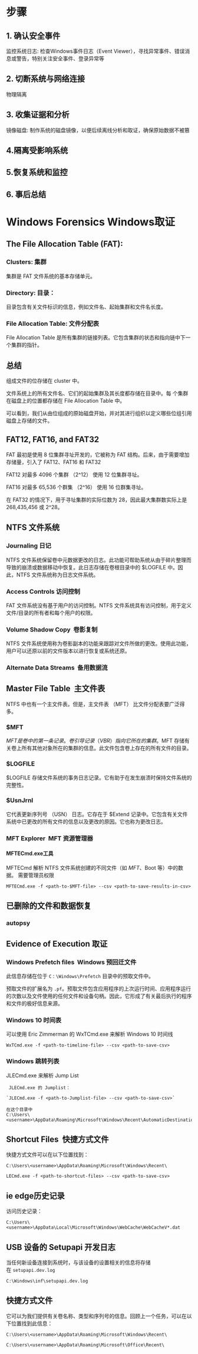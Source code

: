 # 步骤
## 1. 确认安全事件

监控系统日志: 检查Windows事件日志（Event Viewer），寻找异常事件、错误消息或警告，特别关注安全事件、登录异常等

## 2. 切断系统与网络连接
物理隔离
## 3. 收集证据和分析
镜像磁盘: 制作系统的磁盘镜像，以便后续离线分析和取证，确保原始数据不被篡

## 4.隔离受影响系统

## 5.恢复系统和监控

## 6. 事后总结

# Windows Forensics  Windows取证

## The File Allocation Table (FAT):

### Clusters:  集群
集群是 FAT 文件系统的基本存储单元。

### Directory:  目录：
目录包含有关文件标识的信息，例如文件名、起始集群和文件名长度。

### File Allocation Table:  文件分配表

File Allocation Table 是所有集群的链接列表。它包含集群的状态和指向链中下一个集群的指针。


## 总结
组成文件的位存储在 cluster 中。

文件系统上的所有文件名、它们的起始集群及其长度都存储在目录中。每
个集群在磁盘上的位置都存储在 File Allocation Table 中。

可以看到，我们从由位组成的原始磁盘开始，并对其进行组织以定义哪些位组引用磁盘上存储的文件。

## FAT12, FAT16, and FAT32
FAT 最初是使用 8 位集群寻址开发的，它被称为 FAT 结构。后来，由于需要增加存储量，引入了 FAT12、FAT16 和 FAT32

FAT12 对最多 4096 个集群 （2^12） 使用 12 位集群寻址。


FAT16 对最多 65,536 个群集 （2^16） 使用 16 位群集寻址。

在 FAT32 的情况下，用于寻址集群的实际位数为 28，因此最大集群数实际上是 268,435,456 或 2^28。

##   NTFS 文件系统
### Journaling  日记
NTFS 文件系统保留卷中元数据更改的日志。此功能可帮助系统从由于碎片整理而导致的崩溃或数据移动中恢复。此日志存储在卷根目录中的 $LOGFILE 中。因此，NTFS 文件系统称为日志文件系统。

### Access Controls  访问控制
FAT 文件系统没有基于用户的访问控制。NTFS 文件系统具有访问控制，用于定义文件/目录的所有者和每个用户的权限。

### Volume Shadow Copy  卷影复制
NTFS 文件系统使用称为卷影副本的功能来跟踪对文件所做的更改。使用此功能，用户可以还原以前的文件版本以进行恢复或系统还原。

### Alternate Data Streams  备用数据流

##  Master File Table  主文件表
NTFS 中也有一个主文件表。但是，主文件表 （MFT） 比文件分配表要广泛得多。

### $MFT
$MFT 是卷中的第一条记录。卷引导记录 （VBR） 指向它所在的集群。$MFT 存储有关卷上所有其他对象所在的集群的信息。此文件包含卷上存在的所有文件的目录。

### $LOGFILE
$LOGFILE 存储文件系统的事务日志记录。它有助于在发生崩溃时保持文件系统的完整性。

### $UsnJrnl
它代表更新序列号 （USN） 日志。它存在于 $Extend 记录中。它包含有关文件系统中已更改的所有文件的信息以及更改的原因。它也称为更改日志。


### MFT Explorer  MFT 资源管理器

#### MFTECmd.exe工具
MFTECmd 解析 NTFS 文件系统创建的不同文件（如 $MFT、$Boot 等）中的数据。
需要管理员权限

```
MFTECmd.exe -f <path-to-$MFT-file> --csv <path-to-save-results-in-csv>
```

##  已删除的文件和数据恢复

### autopsy

## Evidence of Execution 取证
### Windows Prefetch files  Windows 预回迁文件
此信息存储在位于 `C：\Windows\Prefetch` 目录中的预取文件中。

预取文件的扩展名为 `.pf`。预取文件包含应用程序的上次运行时间、应用程序运行的次数以及文件使用的任何文件和设备句柄。因此，它形成了有关最后执行的程序和文件的极好信息来源。

### Windows 10 时间表
可以使用 Eric Zimmerman 的 WxTCmd.exe 来解析 Windows 10 时间线

```
WxTCmd.exe -f <path-to-timeline-file> --csv <path-to-save-csv>
```

### Windows 跳转列表
JLECmd.exe 来解析 Jump List
```
 JLECmd.exe 的 Jumplist：

`JLECmd.exe -f <path-to-Jumplist-file> --csv <path-to-save-csv>`

在这个目录中
C:\Users\<username>\AppData\Roaming\Microsoft\Windows\Recent\AutomaticDestinations
```

## Shortcut Files  快捷方式文件

快捷方式文件可以在以下位置找到：

`C:\Users\<username>\AppData\Roaming\Microsoft\Windows\Recent\`

```
LECmd.exe -f <path-to-shortcut-files> --csv <path-to-save-csv>
```

## ie edge历史记录
访问历史记录：

`C:\Users\<username>\AppData\Local\Microsoft\Windows\WebCache\WebCacheV*.dat`

## USB 设备的 Setupapi 开发日志

当任何新设备连接到系统时，与该设备的设置相关的信息将存储在 `setupapi.dev.log`

```
C:\Windows\inf\setupapi.dev.log
```

## 快捷方式文件
它可以为我们提供有关卷名称、类型和序列号的信息。回顾上一个任务，可以在以下位置找到此信息：

`C:\Users\<username>\AppData\Roaming\Microsoft\Windows\Recent\`

`C:\Users\<username>\AppData\Roaming\Microsoft\Office\Recent\`